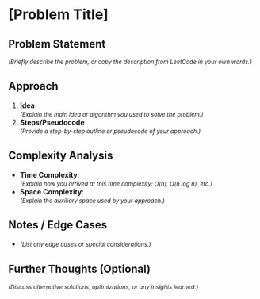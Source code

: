 # [Problem Title]

## Problem Statement
<small>*(Briefly describe the problem, or copy the description from LeetCode in your own words.)*</small>

## Approach
1. **Idea**  
   <small>*(Explain the main idea or algorithm you used to solve the problem.)*</small>
2. **Steps/Pseudocode**  
   <small>*(Provide a step-by-step outline or pseudocode of your approach.)*</small>

## Complexity Analysis
- **Time Complexity**:  
  <small>*(Explain how you arrived at this time complexity: O(n), O(n log n), etc.)*</small>
- **Space Complexity**:  
  <small>*(Explain the auxiliary space used by your approach.)*</small>

## Notes / Edge Cases
- <small>*(List any edge cases or special considerations.)*</small>

## Further Thoughts (Optional)
<small>*(Discuss alternative solutions, optimizations, or any insights learned.)*</small>

